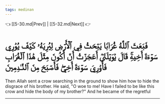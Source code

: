 ```yaml
---
tags: medinan
---
```


👈 [[5-30.md|Prev]] | [[5-32.md|Next]] 👉

# فَبَعَثَ ٱللَّهُ غُرَابٗا يَبۡحَثُ فِي ٱلۡأَرۡضِ لِيُرِيَهُۥ كَيۡفَ يُوَٰرِي سَوۡءَةَ أَخِيهِۚ قَالَ يَٰوَيۡلَتَىٰٓ أَعَجَزۡتُ أَنۡ أَكُونَ مِثۡلَ هَٰذَا ٱلۡغُرَابِ فَأُوَٰرِيَ سَوۡءَةَ أَخِيۖ فَأَصۡبَحَ مِنَ ٱلنَّـٰدِمِينَ

Then Allah sent a crow searching in the ground to show him how to hide the disgrace of his brother. He said, "O woe to me! Have I failed to be like this crow and hide the body of my brother?" And he became of the regretful

---


